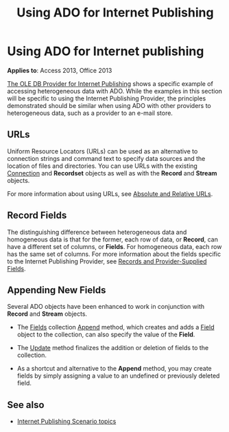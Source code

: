 ﻿---
title: Using ADO for Internet Publishing
TOCTitle: Using ADO for Internet Publishing
ms:assetid: 1e829783-fc12-e303-6f12-2df1ca96cb0f
ms:mtpsurl: https://msdn.microsoft.com/library/JJ248975(v=office.15)
ms:contentKeyID: 48543622
ms.date: 09/18/2015
mtps_version: v=office.15
---

# Using ADO for Internet publishing


**Applies to**: Access 2013, Office 2013



[The OLE DB Provider for Internet Publishing](the-ole-db-provider-for-internet-publishing.md) shows a specific example of accessing heterogeneous data with ADO. While the examples in this section will be specific to using the Internet Publishing Provider, the principles demonstrated should be similar when using ADO with other providers to heterogeneous data, such as a provider to an e-mail store.

## URLs

Uniform Resource Locators (URLs) can be used as an alternative to connection strings and command text to specify data sources and the location of files and directories. You can use URLs with the existing [Connection](connection-object-ado.md) and **Recordset** objects as well as with the **Record** and **Stream** objects.

For more information about using URLs, see [Absolute and Relative URLs](absolute-and-relative-urls.md).

## Record Fields

The distinguishing difference between heterogeneous data and homogeneous data is that for the former, each row of data, or **Record**, can have a different set of columns, or **Fields**. For homogeneous data, each row has the same set of columns. For more information about the fields specific to the Internet Publishing Provider, see [Records and Provider-Supplied Fields](records-and-provider-supplied-fields.md).

## Appending New Fields

Several ADO objects have been enhanced to work in conjunction with **Record** and **Stream** objects.

  - The [Fields](fields-collection-ado.md) collection [Append](append-method-ado.md) method, which creates and adds a [Field](field-object-ado.md) object to the collection, can also specify the value of the **Field**.

  - The [Update](update-method-ado.md) method finalizes the addition or deletion of fields to the collection.

  - As a shortcut and alternative to the **Append** method, you may create fields by simply assigning a value to an undefined or previously deleted field.

## See also

- [Internet Publishing Scenario topics](internet-publishing-scenario.md)